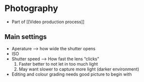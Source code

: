 # Photography
- Part of [[Video production process]]
## Main settings
- Aperature –> how wide the shutter opens
- ISO
- Shutter speed –> How fast the lens “clicks”
  1. Faster better to not let in too much light
  2. May want slower to capture more light (darker environment)
- Editing and colour grading needs good picture to begin with